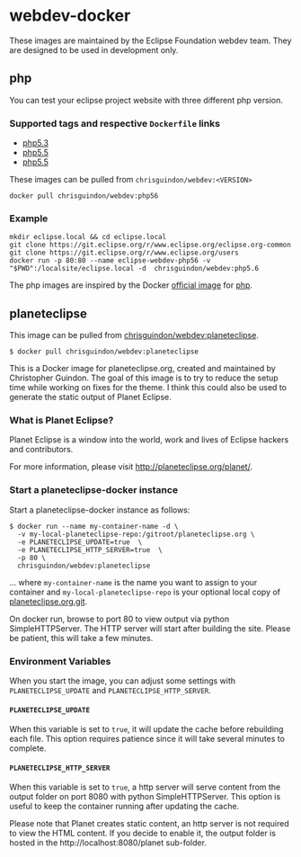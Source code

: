# webdev-docker

These images are maintained by the Eclipse Foundation webdev team. They are designed to be used in development only.

## php
You can test your eclipse project website with three different php version.

### Supported tags and respective `Dockerfile` links

* [php5.3](https://github.com/chrisguindon/webdev-docker/blob/master/php/php5.3/Dockerfile)
* [php5.5](https://github.com/chrisguindon/webdev-docker/blob/master/php/php5.5/Dockerfile)
* [php5.5](https://github.com/chrisguindon/webdev-docker/blob/master/php/php5.5/Dockerfile)

These images can be pulled from `chrisguindon/webdev:<VERSION>`

```console
docker pull chrisguindon/webdev:php56
```

### Example

```console
mkdir eclipse.local && cd eclipse.local
git clone https://git.eclipse.org/r/www.eclipse.org/eclipse.org-common
git clone https://git.eclipse.org/r/www.eclipse.org/users
docker run -p 80:80 --name eclipse-webdev-php56 -v "$PWD":/localsite/eclipse.local -d  chrisguindon/webdev:php5.6
```

The php images are inspired by the Docker [official image](https://docs.docker.com/docker-hub/official_repos/) for [php](https://registry.hub.docker.com/_/php/).

## planeteclipse

This image can be pulled from [chrisguindon/webdev:planeteclipse](https://hub.docker.com/r/chrisguindon/webdev).

```console
$ docker pull chrisguindon/webdev:planeteclipse
```

This is a Docker image for planeteclipse.org, created and maintained by Christopher Guindon. The goal of this image is to try to reduce the setup time while working on fixes for the theme. I think this could also be used to generate the static output of Planet Eclipse.

### What is Planet Eclipse?
Planet Eclipse is a window into the world, work and lives of Eclipse hackers and contributors.

For more information, please visit http://planeteclipse.org/planet/.

### Start a planeteclipse-docker instance

Start a planeteclipse-docker instance as follows:

```console
$ docker run --name my-container-name -d \
  -v my-local-planeteclipse-repo:/gitroot/planeteclipse.org \
  -e PLANETECLIPSE_UPDATE=true  \
  -e PLANETECLIPSE_HTTP_SERVER=true  \
  -p 80 \
  chrisguindon/webdev:planeteclipse
```

... where `my-container-name` is the name you want to assign to your container and `my-local-planeteclipse-repo` is your optional local copy of [planeteclipse.org.git](https://git.eclipse.org/c/planeteclipse.org/planeteclipse.org.git).

On docker run, browse to port 80 to view output via python SimpleHTTPServer. The HTTP server will start after building the site. Please be patient, this will take a few minutes.

### Environment Variables

When you start the image, you can adjust some settings with `PLANETECLIPSE_UPDATE` and `PLANETECLIPSE_HTTP_SERVER`.

#### `PLANETECLIPSE_UPDATE`

When this variable is set to `true`, it will update the cache before rebuilding each file. This option requires patience since it will take several minutes to complete.

#### `PLANETECLIPSE_HTTP_SERVER`

When this variable is set to `true`, a http server will serve content from the output folder on port 8080 with python SimpleHTTPServer. This option is useful to keep the container running after updating the cache. 

Please note that Planet creates static content, an http server is not required to view the HTML content. If you decide to enable it, the output folder is hosted in the http://localhost:8080/planet sub-folder.
